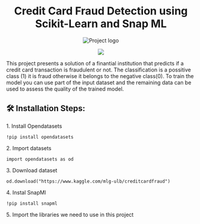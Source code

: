 <h1 align="center" id="title">Credit Card Fraud Detection using Scikit-Learn and Snap ML</h1>

<p align="center">
  <img src="https://github.com/BogdanRivera/Credit_Card_Fraud_Detection/assets/121648408/d32d5122-22d6-44cf-b6a7-eacf62758891" alt="Project logo">
</p>

   <p align="center">
   <img src="https://img.shields.io/badge/STATUS-FINISHED-green">
   </p>



<p id="description">This project presents a solution of a finantial institution that predicts if a credit card transaction is fraudulent or not. The classification is a possitive class (1) it is fraud otherwise it belongs to the negative class(0). To train the model you can use part of the input dataset and the remaining data can be used to assess the quality of the trained model.</p>

<h2>🛠️ Installation Steps:</h2>

<p>1. Install Opendatasets</p>

```
!pip install opendatasets
```

<p>2. Import datasets</p>

```
import opendatasets as od
```

<p>3. Download dataset</p>

```
od.download("https://www.kaggle.com/mlg-ulb/creditcardfraud")
```

<p>4. Instal SnapMl</p>

```
!pip install snapml
```

<p>5. Import the libraries we need to use in this project</p>
